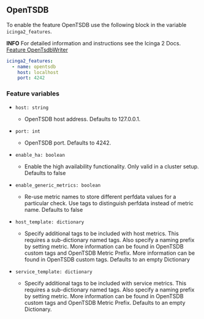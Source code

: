 ## OpenTSDB

To enable the feature OpenTSDB use the following block in the variable `icinga2_features`.

**INFO** For detailed information and instructions see the Icinga 2 Docs. [Feature OpenTsdbWriter](https://icinga.com/docs/icinga-2/latest/doc/09-object-types/#opentsdbwriter)

```yaml
icinga2_features:
  - name: opentsdb
    host: localhost
    port: 4242
```

### Feature variables

* `host: string`
  * OpenTSDB host address. Defaults to 127.0.0.1.

* `port: int`
  * OpenTSDB port. Defaults to 4242.

* `enable_ha: boolean`
  * Enable the high availability functionality. Only valid in a cluster setup. Defaults to false

* `enable_generic_metrics: boolean`
  * Re-use metric names to store different perfdata values for a particular check. Use tags to distinguish perfdata instead of metric name. Defaults to false

* `host_template: dictionary`
  * Specify additional tags to be included with host metrics. This requires a sub-dictionary named tags. Also specify a naming prefix by setting metric. More information can be found in OpenTSDB custom tags and OpenTSDB Metric Prefix. More information can be found in OpenTSDB custom tags. Defaults to an empty Dictionary

* `service_template: dictionary`
  * Specify additional tags to be included with service metrics. This requires a sub-dictionary named tags. Also specify a naming prefix by setting metric. More information can be found in OpenTSDB custom tags and OpenTSDB Metric Prefix. Defaults to an empty Dictionary.
